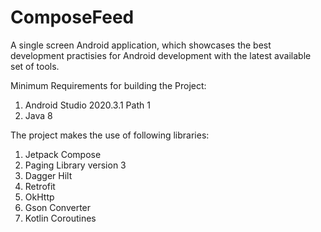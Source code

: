 # ComposeFeed
A single screen Android application, which showcases the best development practisies for Android development with the latest available set of tools.

Minimum Requirements for building the Project:
1. Android Studio 2020.3.1 Path 1
2. Java 8

The project makes the use of following libraries:
1. Jetpack Compose
2. Paging Library version 3
3. Dagger Hilt
4. Retrofit
5. OkHttp
6. Gson Converter
7. Kotlin Coroutines

